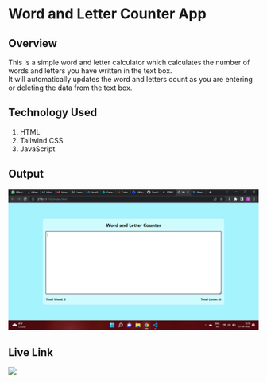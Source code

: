 # **Word and Letter Counter App**
## **Overview**
This is a simple word and letter calculator which calculates the number of words and letters you have written in the text box.<br> It will automatically updates the word and letters count as you are entering or deleting the data from the text box.

## **Technology Used**
1. HTML
2. Tailwind CSS
3. JavaScript

## **Output**
![output](./final-output.png)

## **Live Link**
<a href="https://word-counter-harvi.netlify.app"> <img src="https://img.shields.io/badge/-Live%20Link-red"> </a>